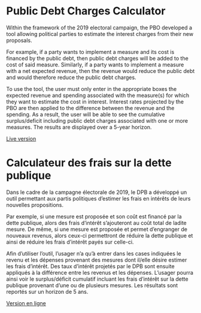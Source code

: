 # Public Debt Charges Calculator

Within the framework of the 2019 electoral campaign, the PBO developed a tool allowing political parties to estimate the interest charges from their new proposals.

For example, if a party wants to implement a measure and its cost is financed by the public debt, then public debt charges will be added to the cost of said measure. Similarly, if a party wants to implement a measure with a net expected revenue, then the revenue would reduce the public debt and would therefore reduce the public debt charges.

To use the tool, the user must only enter in the appropriate boxes the expected revenue and spending associated with the measure(s) for which they want to estimate the cost in interest. Interest rates projected by the PBO are then applied to the difference between the revenue and the spending. As a result, the user will be able to see the cumulative surplus/deficit including public debt charges associated with one or more measures. The results are displayed over a 5-year horizon.

[Live version](https://pdcc-cfdp.pbo-dpb.ca/?lang=en)

# Calculateur des frais sur la dette publique

Dans le cadre de la campagne électorale de 2019, le DPB a développé un outil permettant aux partis politiques d’estimer les frais en intérêts de leurs nouvelles propositions.

Par exemple, si une mesure est proposée et son coût est financé par la dette publique, alors des frais d’intérêt s’ajouteront au coût total de ladite mesure. De même, si une mesure est proposée et permet d’engranger de nouveaux revenus, alors ceux-ci permettront de réduire la dette publique et ainsi de réduire les frais d’intérêt payés sur celle-ci.

Afin d’utiliser l’outil, l’usager n’a qu’à entrer dans les cases indiquées le revenu et les dépenses provenant des mesures dont il/elle désire estimer les frais d’intérêt. Des taux d’intérêt projetés par le DPB sont ensuite appliqués à la différence entre les revenus et les dépenses. L’usager pourra ainsi voir le surplus/déficit cumulatif incluant les frais d’intérêt sur la dette publique provenant d’une ou de plusieurs mesures. Les résultats sont reportés sur un horizon de 5 ans.

[Version en ligne](https://pdcc-cfdp.pbo-dpb.ca/?lang=fr)
